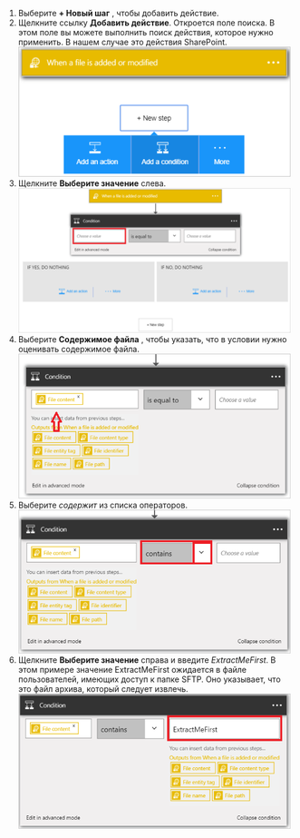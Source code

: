 1. Выберите **+ Новый шаг** , чтобы добавить действие.  
2. Щелкните ссылку **Добавить действие**. Откроется поле поиска. В этом поле вы можете выполнить поиск действия, которое нужно применить. В нашем случае это действия SharePoint.    
   ![Условие SFTP, изображение 1](./media/connectors-create-api-sftp/condition-1.png)    
3. Щелкните **Выберите значение** слева. 
   ![Условие SFTP, изображение 2](./media/connectors-create-api-sftp/condition-2.png)    
4. Выберите **Содержимое файла** , чтобы указать, что в условии нужно оценивать содержимое файла.      
   ![Условие SFTP, изображение 3](./media/connectors-create-api-sftp/condition-3.png)   
5. Выберите *содержит* из списка операторов.       
   ![Условие SFTP, изображение 4](./media/connectors-create-api-sftp/condition-4.png)   
6. Щелкните **Выберите значение** справа и введите *ExtractMeFirst*. В этом примере значение ExtractMeFirst ожидается в файле пользователей, имеющих доступ к папке SFTP. Оно указывает, что это файл архива, который следует извлечь.  
   ![Условие SFTP, изображение 5](./media/connectors-create-api-sftp/condition-5.png)   



<!--HONumber=Nov16_HO3-->


